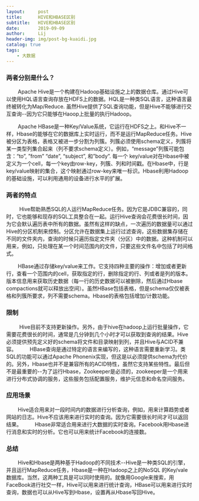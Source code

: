 ```yaml
---
layout:     post
title:      HIVE和HBASE区别
subtitle:   HIVE和HBASE区别
date:       2019-09-09
author:     Lij
header-img: img/post-bg-kuaidi.jpg
catalog: true
tags:
    - 大数据
---
```


### 两者分别是什么？  
&nbsp;&nbsp;&nbsp;&nbsp;&nbsp;&nbsp;&nbsp;&nbsp;Apache Hive是一个构建在Hadoop基础设施之上的数据仓库。通过Hive可以使用HQL语言查询存放在HDFS上的数据。HQL是一种类SQL语言，这种语言最终被转化为Map/Reduce. 虽然Hive提供了SQL查询功能，但是Hive不能够进行交互查询--因为它只能够在Haoop上批量的执行Hadoop。

&nbsp;&nbsp;&nbsp;&nbsp;&nbsp;&nbsp;&nbsp;&nbsp;Apache HBase是一种Key/Value系统，它运行在HDFS之上。和Hive不一样，Hbase的能够在它的数据库上实时运行，而不是运行MapReduce任务。Hive被分区为表格，表格又被进一步分割为列簇。列簇必须使用schema定义，列簇将某一类型列集合起来（列不要求schema定义）。例如，“message”列簇可能包含：“to”, ”from” “date”, “subject”, 和”body”. 每一个 key/value对在Hbase中被定义为一个cell，每一个key由row-key，列簇、列和时间戳。在Hbase中，行是key/value映射的集合，这个映射通过row-key来唯一标识。Hbase利用Hadoop的基础设施，可以利用通用的设备进行水平的扩展。
### 两者的特点
&nbsp;&nbsp;&nbsp;&nbsp;&nbsp;&nbsp;&nbsp;&nbsp; Hive帮助熟悉SQL的人运行MapReduce任务。因为它是JDBC兼容的，同时，它也能够和现存的SQL工具整合在一起。运行Hive查询会花费很长时间，因为它会默认遍历表中所有的数据。虽然有这样的缺点，一次遍历的数据量可以通过Hive的分区机制来控制。分区允许在数据集上运行过滤查询，这些数据集存储在不同的文件夹内，查询的时候只遍历指定文件夹（分区）中的数据。这种机制可以用来，例如，只处理在某一个时间范围内的文件，只要这些文件名中包括了时间格式。
                                                    
&nbsp;&nbsp;&nbsp;&nbsp;&nbsp;&nbsp;&nbsp;&nbsp;HBase通过存储key/value来工作。它支持四种主要的操作：增加或者更新行，查看一个范围内的cell，获取指定的行，删除指定的行、列或者是列的版本。版本信息用来获取历史数据（每一行的历史数据可以被删除，然后通过Hbase compactions就可以释放出空间）。虽然HBase包括表格，但是schema仅仅被表格和列簇所要求，列不需要schema。Hbase的表格包括增加/计数功能。
### 限制
&nbsp;&nbsp;&nbsp;&nbsp;&nbsp;&nbsp;&nbsp;&nbsp; Hive目前不支持更新操作。另外，由于hive在hadoop上运行批量操作，它需要花费很长的时间，通常是几分钟到几个小时才可以获取到查询的结果。Hive必须提供预先定义好的schema将文件和目录映射到列，并且Hive与ACID不兼容。
&nbsp;&nbsp;&nbsp;&nbsp;&nbsp;&nbsp;&nbsp;&nbsp;HBase查询是通过特定的语言来编写的，这种语言需要重新学习。类SQL的功能可以通过Apache Phonenix实现，但这是以必须提供schema为代价的。另外，Hbase也并不是兼容所有的ACID特性，虽然它支持某些特性。最后但不是最重要的--为了运行Hbase，Zookeeper是必须的，zookeeper是一个用来进行分布式协调的服务，这些服务包括配置服务，维护元信息和命名空间服务。
### 应用场景
&nbsp;&nbsp;&nbsp;&nbsp;&nbsp;&nbsp;&nbsp;&nbsp;Hive适合用来对一段时间内的数据进行分析查询，例如，用来计算趋势或者网站的日志。Hive不应该用来进行实时的查询。因为它需要很长时间才可以返回结果。
&nbsp;&nbsp;&nbsp;&nbsp;&nbsp;&nbsp;&nbsp;&nbsp;Hbase非常适合用来进行大数据的实时查询。Facebook用Hbase进行消息和实时的分析。它也可以用来统计Facebook的连接数。
### 总结
&nbsp;&nbsp;&nbsp;&nbsp;&nbsp;&nbsp;&nbsp;&nbsp;Hive和Hbase是两种基于Hadoop的不同技术--Hive是一种类SQL的引擎，并且运行MapReduce任务，Hbase是一种在Hadoop之上的NoSQL 的Key/vale数据库。当然，这两种工具是可以同时使用的。就像用Google来搜索，用FaceBook进行社交一样，Hive可以用来进行统计查询，HBase可以用来进行实时查询，数据也可以从Hive写到Hbase，设置再从Hbase写回Hive。